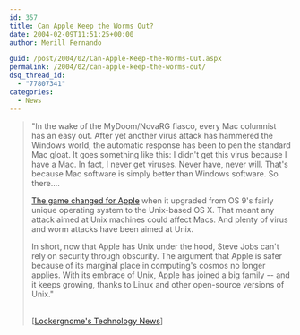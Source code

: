 ```yaml
---
id: 357
title: Can Apple Keep the Worms Out?
date: 2004-02-09T11:51:25+00:00
author: Merill Fernando

guid: /post/2004/02/Can-Apple-Keep-the-Worms-Out.aspx
permalink: /2004/02/can-apple-keep-the-worms-out/
dsq_thread_id:
  - "77807341"
categories:
  - News
---
```

<body xmlns="http://www.w3.org/1999/xhtml">
    <div class="Section1">
        <blockquote style='margin-top:5.0pt;margin-bottom:5.0pt'> 
        <p>
            "In the wake of the MyDoom/NovaRG fiasco, every Mac columnist has an easy out. After
            yet another virus attack has hammered the Windows world, the automatic response has
            been to pen the standard Mac gloat. It goes something like this: I didn't get this
            virus because I have a Mac. In fact, I never get viruses. Never have, never will.
            That's because Mac software is simply better than Windows software. So there....
        </p>
        <p>
            <a href="http://www.businessweek.com/technology/content/feb2004/tc2004025_4265_tc056.htm?c=bwinsiderfeb6&amp;n=link13&amp;t=email" title="http://www.businessweek.com/technology/content/feb2004/tc2004025_4265_tc056.htm?c=bwinsiderfeb6&amp;n=link13&amp;t=email">The
            game changed for Apple</a> when it upgraded from OS 9's fairly unique operating system
            to the Unix-based OS X. That meant any attack aimed at Unix machines could affect
            Macs. And plenty of virus and worm attacks have been aimed at Unix.
        </p>
        <p>
            In short, now that Apple has Unix under the hood, Steve Jobs can't rely on security
            through obscurity. The argument that Apple is safer because of its marginal place
            in computing's cosmos no longer applies. With its embrace of Unix, Apple has joined
            a big family -- and it keeps growing, thanks to Linux and other open-source versions
            of Unix."
        </p>
        <p class="MsoNormal">
            <br />
            [<a href="http://channels.lockergnome.com/news/archives/008881.phtml">Lockergnome's
            Technology News</a>]
        </p>
        </blockquote>
    </div>
</body>